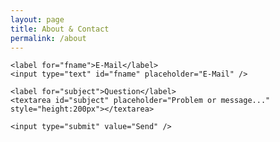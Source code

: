 ```yaml
---
layout: page
title: About & Contact
permalink: /about
---
```




<form action="/">

    <label for="fname">E-Mail</label>
    <input type="text" id="fname" placeholder="E-Mail" />

    <label for="subject">Question</label>
    <textarea id="subject" placeholder="Problem or message..." style="height:200px"></textarea>

    <input type="submit" value="Send" />

  </form>

<style>
input[type=text], select, textarea {
    width: 100%;
    padding: 12px;
    border: 1px solid #ccc;
    border-radius: 4px;
    box-sizing: border-box;
    margin-top: 6px;
    margin-bottom: 16px;
    resize: vertical;
}

input[type=submit] {
    background-color: #4CAF50;
    color: white;
    padding: 12px 20px;
    border: none;
    border-radius: 4px;
    cursor: pointer;
}

input[type=submit]:hover {
    background-color: #45a049;
}
</style>

